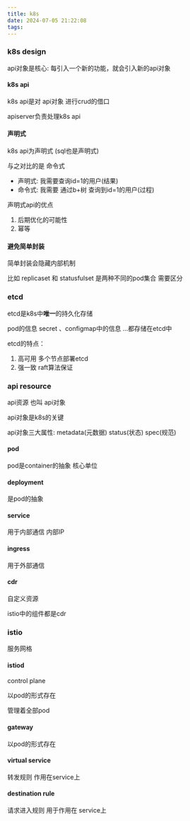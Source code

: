 ```yaml
---
title: k8s
date: 2024-07-05 21:22:08
tags:
---
```


### k8s design

api对象是核心: 每引入一个新的功能，就会引入新的api对象

#### k8s api

k8s api是对 api对象 进行crud的借口

apiserver负责处理k8s api

#### 声明式

k8s api为声明式 (sql也是声明式)

与之对比的是 命令式

- 声明式: 我需要查询id=1的用户(结果)
- 命令式: 我需要 通过b+树 查询到id=1的用户(过程)

声明式api的优点

1. 后期优化的可能性
2. 幂等

#### 避免简单封装

简单封装会隐藏内部机制

比如 replicaset 和 statusfulset 是两种不同的pod集合 需要区分

### etcd

etcd是k8s中**唯一**的持久化存储

pod的信息  secret 、configmap中的信息 ...都存储在etcd中

etcd的特点：

1. 高可用 多个节点部署etcd
2. 强一致 raft算法保证



### api resource

api资源 也叫 api对象

api对象是k8s的关键

api对象三大属性: metadata(元数据) status(状态)  spec(规范)   


#### pod

pod是container的抽象 核心单位

#### deployment

是pod的抽象

#### service

用于内部通信 内部IP

#### ingress

用于外部通信

#### cdr

自定义资源

istio中的组件都是cdr


### istio

服务网格

#### istiod

control plane

以pod的形式存在

管理着全部pod

#### gateway

以pod的形式存在

#### virtual service

转发规则 作用在service上

#### destination rule

请求进入规则 用于作用在 service上
